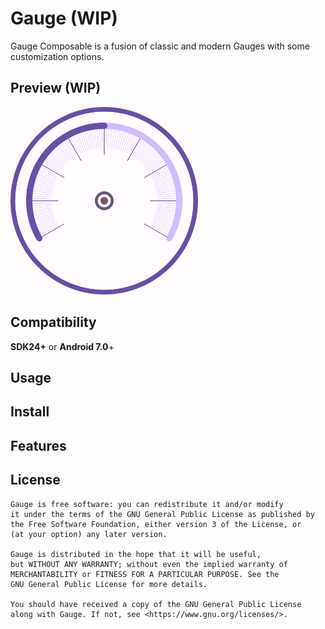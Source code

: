 # Gauge (WIP)

Gauge Composable is a fusion of classic and modern Gauges with some customization options.

## Preview (WIP)

<img src="Gauge/screenshots/alpha/gauge.png" alt="preview" width="300"/>

## Compatibility

**SDK24+** or **Android 7.0**+

## Usage

## Install

## Features

## License

```
Gauge is free software: you can redistribute it and/or modify
it under the terms of the GNU General Public License as published by
the Free Software Foundation, either version 3 of the License, or
(at your option) any later version.

Gauge is distributed in the hope that it will be useful,
but WITHOUT ANY WARRANTY; without even the implied warranty of
MERCHANTABILITY or FITNESS FOR A PARTICULAR PURPOSE. See the
GNU General Public License for more details.

You should have received a copy of the GNU General Public License
along with Gauge. If not, see <https://www.gnu.org/licenses/>.
```
